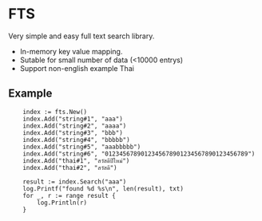 # FTS
Very simple and easy full text search library. 
- In-memory key value mapping.
- Sutable for small number of data (<10000 entrys)
- Support non-english example Thai
  
## Example
```golang
	index := fts.New()
	index.Add("string#1", "aaa")
	index.Add("string#2", "aaaa")
	index.Add("string#3", "bbb")
	index.Add("string#4", "bbbbb")
	index.Add("string#5", "aaabbbbb")
	index.Add("string#6", "0123456789012345678901234567890123456789")
	index.Add("thai#1", "สวัสดีปีใหม่")
	index.Add("thai#2", "สวัสดี")
    
	result := index.Search("aaa")
	log.Printf("found %d %s\n", len(result), txt)
	for _, r := range result {
		log.Println(r)
	}
```
  